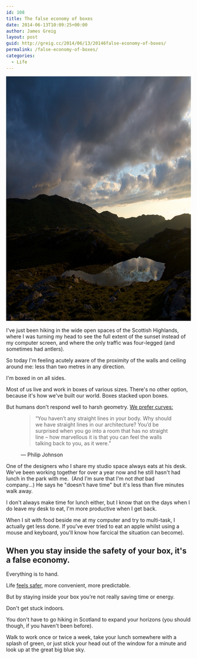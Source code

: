 ```yaml
---
id: 108
title: The false economy of boxes
date: 2014-06-13T10:09:25+00:00
author: James Greig
layout: post
guid: http://greig.cc/2014/06/13/20146false-economy-of-boxes/
permalink: /false-economy-of-boxes/
categories:
  - Life
---
```

<img src="/media/false-economy-of-boxes.jpg" alt="" width="1000" height="666" class="alignnone size-full wp-image-1957" />

I've just been hiking in the wide open spaces of the Scottish Highlands, where I was turning my head to see the full extent of the sunset instead of my computer screen, and where the only traffic was four-legged (and sometimes had antlers).&nbsp;

So&nbsp;today I'm feeling acutely aware of the proximity of the walls and ceiling around me: less than two metres in any direction.

I'm boxed in on all sides.

Most of us live and work in boxes of various sizes. There's no other option, because it's how we've built our world. Boxes stacked upon boxes.

But humans don't respond well to harsh geometry. <a href="http://www.fastcodesign.com/3020075/why-our-brains-love-curvy-architecture">We prefer curves:</a></p><figure>

<blockquote>
    <span>&#8220;</span>You haven’t any straight lines in your body. Why should we have straight lines in our architecture? You’d be surprised when you go into a room that has no straight line – how marvellous it is that you can feel the walls talking back to you, as it were.<span>&#8221;</span>
  </blockquote>

<figcaption class="source">&mdash; Philip Johnson</figcaption>

</figure>

One of the designers who I share my studio space always eats at his desk. We've been working together for over a year now and he still hasn't had lunch in the park with me. &nbsp;(And I'm sure that I'm not&nbsp;<em>that</em>&nbsp;bad company...)&nbsp;He says he "doesn't have time" but it's less than five minutes walk away.

I don't always make time for lunch either, but I know that on the days when I do leave my desk to eat, I'm more productive when I get back.

When I sit with food beside me at my computer and try to multi-task, I actually get less done. If you've ever tried to eat an apple whilst using a mouse and keyboard, you'll know how farcical the situation can become).

## When you stay inside the safety of your box, it's a false economy. 

Everything is to hand.

Life <a href="http://greig.cc/journal/2013/6/you-will-never-be-ready">feels safer</a>, more convenient, more predictable.

But by staying inside your box you're not really saving time or energy.

Don't get stuck indoors.

You don't have to go hiking in Scotland to expand your horizons (you should though, if you haven't been before).

Walk to work once or twice a week, take your lunch somewhere with a splash of green, or just stick your head out of the window for a minute and look up at the great big blue sky.&nbsp;